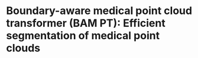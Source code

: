 # Boundary-aware medical point cloud transformer (BAM PT): Efficient segmentation of medical point clouds
